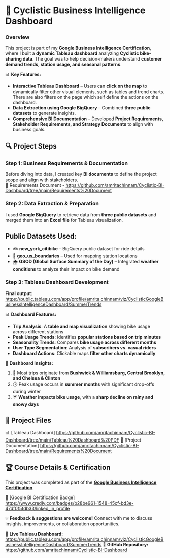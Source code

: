 # 🚴 Cyclistic Business Intelligence Dashboard  

### **Overview**  
This project is part of my **Google Business Intelligence Certification**, where I built a **dynamic Tableau dashboard** analyzing **Cyclistic bike-sharing data**. The goal was to help decision-makers understand **customer demand trends, station usage, and seasonal patterns**.  

📊 **Key Features:**  
- **Interactive Tableau Dashboard** – Users can **click on the map** to dynamically filter other visual elements, such as tables and trend charts.  There are also filters on the page which self define the actions on the dashboard.
- **Data Extraction using Google BigQuery** – Combined **three public datasets** to generate insights.  
- **Comprehensive BI Documentation** – Developed **Project Requirements, Stakeholder Requirements, and Strategy Documents** to align with business goals.  


## 🔍 **Project Steps**  

### **Step 1: Business Requirements & Documentation**  
Before diving into data, I created key **BI documents** to define the project scope and align with stakeholders.  
📂 Requirements Document - https://github.com/amritachinnam/Cyclistic-BI-Dashboard/tree/main/Requirements%20Document 


### **Step 2: Data Extraction & Preparation**  
I used **Google BigQuery** to retrieve data from **three public datasets** and merged them into an **Excel file** for Tableau visualization.  


## **Public Datasets Used:**  
- 🚲 **new_york_citibike** – BigQuery public dataset for ride details  
- 📍 **geo_us_boundaries** – Used for mapping station locations  
- 🌦️ **GSOD (Global Surface Summary of the Day)** – Integrated **weather conditions** to analyze their impact on bike demand  


### **Step 3: Tableau Dashboard Development**  
**Final output:** https://public.tableau.com/app/profile/amrita.chinnam/viz/CyclisticGoogleBusinessIntelligenceDashboard/SummerTrends

📊 **Dashboard Features:**  
- **Trip Analysis**: A **table and map visualization** showing bike usage across different stations  
- **Peak Usage Trends**: Identifies **popular stations based on trip minutes**  
- **Seasonality Trends**: Compares **bike usage across different months**  
- **User Type Segmentation**: Analysis of **subscribers vs. casual riders**  
- **Dashboard Actions**: Clickable maps **filter other charts dynamically**  

📝 **Dashboard Insights:**  
1. 🚴 Most trips originate from **Bushwick & Williamsburg, Central Brooklyn, and Chelsea & Clinton**  
2. 🕒 Peak usage occurs in **summer months** with significant drop-offs during winter  
3. ☔ **Weather impacts bike usage**, with a **sharp decline on rainy and snowy days**  


## 📂 **Project Files**  
📊 [Tableau Dashboard] https://github.com/amritachinnam/Cyclistic-BI-Dashboard/tree/main/Tableau%20Dashboard%20PDF
📄 [Project Documentation] https://github.com/amritachinnam/Cyclistic-BI-Dashboard/tree/main/Requirements%20Document


## 🏆 **Course Details & Certification**  
This project was completed as part of the **[Google Business Intelligence Certification](https://www.coursera.org/professional-certificates/google-business-intelligence)**.  

📜 [Google BI Certification Badge] https://www.credly.com/badges/b28be961-1548-45cf-bd3e-47df0f5fdb33/linked_in_profile


💡 **Feedback & suggestions are welcome!** Connect with me to discuss insights, improvements, or collaboration opportunities.  

🔗 **Live Tableau Dashboard:** https://public.tableau.com/app/profile/amrita.chinnam/viz/CyclisticGoogleBusinessIntelligenceDashboard/SummerTrends
💾 **GitHub Repository:** https://github.com/amritachinnam/Cyclistic-BI-Dashboard
